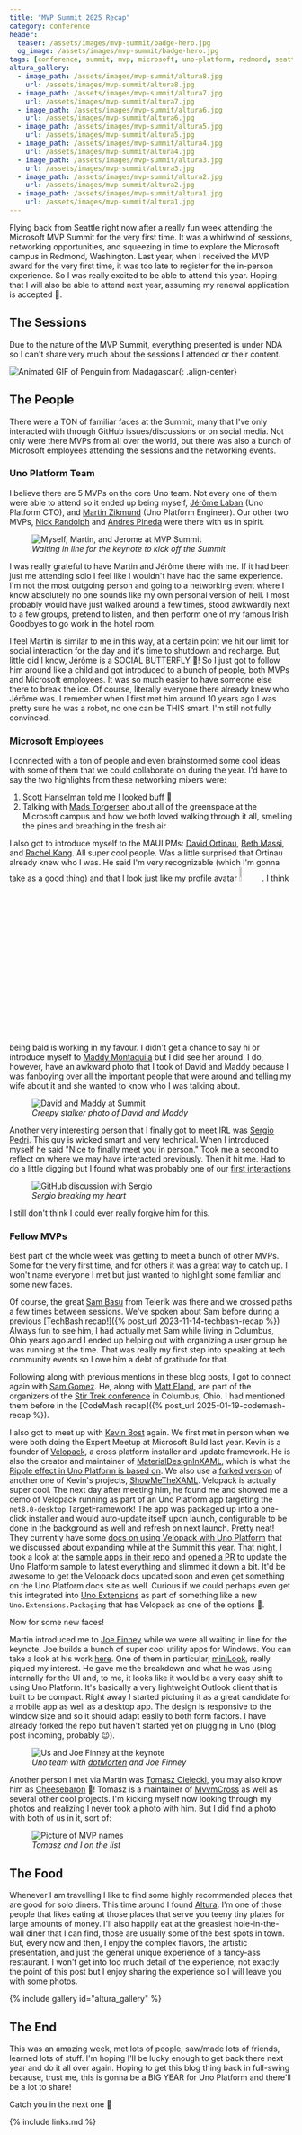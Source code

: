 ```yaml
---
title: "MVP Summit 2025 Recap"
category: conference
header:
  teaser: /assets/images/mvp-summit/badge-hero.jpg
  og_image: /assets/images/mvp-summit/badge-hero.jpg
tags: [conference, summit, mvp, microsoft, uno-platform, redmond, seattle]
altura_gallery:
  - image_path: /assets/images/mvp-summit/altura8.jpg
    url: /assets/images/mvp-summit/altura8.jpg
  - image_path: /assets/images/mvp-summit/altura7.jpg
    url: /assets/images/mvp-summit/altura7.jpg
  - image_path: /assets/images/mvp-summit/altura6.jpg
    url: /assets/images/mvp-summit/altura6.jpg
  - image_path: /assets/images/mvp-summit/altura5.jpg
    url: /assets/images/mvp-summit/altura5.jpg
  - image_path: /assets/images/mvp-summit/altura4.jpg
    url: /assets/images/mvp-summit/altura4.jpg
  - image_path: /assets/images/mvp-summit/altura3.jpg
    url: /assets/images/mvp-summit/altura3.jpg
  - image_path: /assets/images/mvp-summit/altura2.jpg
    url: /assets/images/mvp-summit/altura2.jpg
  - image_path: /assets/images/mvp-summit/altura1.jpg
    url: /assets/images/mvp-summit/altura1.jpg
---
```


Flying back from Seattle right now after a really fun week attending the Microsoft MVP Summit for the very first time. It was a whirlwind of sessions, networking opportunities, and squeezing in time to explore the Microsoft campus in Redmond, Washington. Last year, when I received the MVP award for the very first time, it was too late to register for the in-person experience. So I was really excited to be able to attend this year. Hoping that I will also be able to attend next year, assuming my renewal application is accepted :crossed_fingers:.

## The Sessions

Due to the nature of the MVP Summit, everything presented is under NDA so I can't share very much about the sessions I attended or their content.

![Animated GIF of Penguin from Madagascar](/assets/images/mvp-summit/penguin.gif){: .align-center}

## The People

There were a TON of familiar faces at the Summit, many that I've only interacted with through GitHub issues/discussions or on social media. Not only were there MVPs from all over the world, but there was also a bunch of Microsoft employees attending the sessions and the networking events.

### Uno Platform Team

I believe there are 5 MVPs on the core Uno team. Not every one of them were able to attend so it ended up being myself, [Jérôme Laban][laban-bsky] (Uno Platform CTO), and [Martin Zikmund][martin-twitter] (Uno Platform Engineer). Our other two MVPs, [Nick Randolph][randolph-blog] and [Andres Pineda][andres-twitter] were there with us in spirit.

<figure>
    <img src="/assets/images/mvp-summit/unocrew.jpg" alt="Myself, Martin, and Jerome at MVP Summit"/>
    <figcaption><em>Waiting in line for the keynote to kick off the Summit</em></figcaption>
</figure>

I was really grateful to have Martin and Jérôme there with me. If it had been just me attending solo I feel like I wouldn't have had the same experience. I'm not the most outgoing person and going to a networking event where I know absolutely no one sounds like my own personal version of hell. I most probably would have just walked around a few times, stood awkwardly next to a few groups, pretend to listen, and then perform one of my famous Irish Goodbyes to go work in the hotel room.

I feel Martin is similar to me in this way, at a certain point we hit our limit for social interaction for the day and it's time to shutdown and recharge. But, little did I know, Jérôme is a SOCIAL BUTTERFLY :butterfly:! So I just got to follow him around like a child and got introduced to a bunch of people, both MVPs and Microsoft employees. It was so much easier to have someone else there to break the ice. Of course, literally everyone there already knew who Jérôme was. I remember when I first met him around 10 years ago I was pretty sure he was a robot, no one can be THIS smart. I'm still not fully convinced.

### Microsoft Employees

I connected with a ton of people and even brainstormed some cool ideas with some of them that we could collaborate on during the year. I'd have to say the two highlights from these networking mixers were:

1. [Scott Hanselman][hanselman-bsky] told me I looked buff :muscle:
2. Talking with [Mads Torgersen][mads-linkedin] about all of the greenspace at the Microsoft campus and how we both loved walking through it all, smelling the pines and breathing in the fresh air

I also got to introduce myself to the MAUI PMs: [David Ortinau][ortinau-twitter], [Beth Massi][massi-bsky], and [Rachel Kang][kang-bsky]. All super cool people. Was a little surprised that Ortinau already knew who I was. He said I'm very recognizable (which I'm gonna take as a good thing) and that I look just like my profile avatar <img src="/assets/images/profile.png" width="8%" />. I think being bald is working in my favour. I didn't get a chance to say hi or introduce myself to [Maddy Montaquila][maddy-bsky] but I did see her around. I do, however, have an awkward photo that I took of David and Maddy because I was fanboying over all the important people that were around and telling my wife about it and she wanted to know who I was talking about.

<figure>
    <img src="/assets/images/mvp-summit/weird.jpg" alt="David and Maddy at Summit"/>
    <figcaption><em>Creepy stalker photo of David and Maddy</em></figcaption>
</figure>

Another very interesting person that I finally got to meet IRL was [Sergio Pedri][sergio-twitter]. This guy is wicked smart and very technical. When I introduced myself he said "Nice to finally meet you in person." Took me a second to reflect on where we may have interacted previously. Then it hit me. Had to do a little digging but I found what was probably one of our [first interactions](https://github.com/CommunityToolkit/MVVM-Samples/pull/33#discussion_r591539812)

<figure>
    <img src="/assets/images/mvp-summit/sergio-is-wrong.png" alt="GitHub discussion with Sergio"/>
    <figcaption><em>Sergio breaking my heart</em></figcaption>
</figure>

I still don't think I could ever really forgive him for this.

### Fellow MVPs

Best part of the whole week was getting to meet a bunch of other MVPs. Some for the very first time, and for others it was a great way to catch up. I won't name everyone I met but just wanted to highlight some familiar and some new faces.

Of course, the great [Sam Basu][basu-bsky] from Telerik was there and we crossed paths a few times between sessions. We've spoken about Sam before during a previous [TechBash recap!]({% post_url 2023-11-14-techbash-recap %}) Always fun to see him, I had actually met Sam while living in Columbus, Ohio years ago and I ended up helping out with organizing a user group he was running at the time. That was really my first step into speaking at tech community events so I owe him a debt of gratitude for that.

Following along with previous mentions in these blog posts, I got to connect again with [Sam Gomez][gomez-bsky]. He, along with [Matt Eland][eland-site], are part of the organizers of the [Stir Trek conference][stir-trek] in Columbus, Ohio. I had mentioned them before in the [CodeMash recap]({% post_url 2025-01-19-codemash-recap %}).

I also got to meet up with [Kevin Bost][kevin-links] again. We first met in person when we were both doing the Expert Meetup at Microsoft Build last year. Kevin is a founder of [Velopack][velopack-site], a cross platform installer and update framework. He is also the creator and maintainer of [MaterialDesignInXAML][material-xaml-gh], which is what the [Ripple effect in Uno Platform is based on][ripple-gh]. We also use a [forked version][showmethexaml-uno-gh] of another one of Kevin's projects, [ShowMeTheXAML][showmethexaml-kevin-gh]. Velopack is actually super cool. The next day after meeting him, he found me and showed me a demo of Velopack running as part of an Uno Platform app targeting the `net8.0-desktop` TargetFramework! The app was packaged up into a one-click installer and would auto-update itself upon launch, configurable to be done in the background as well and refresh on next launch. Pretty neat! They currently have some [docs on using Velopack with Uno Platform][velopack-uno-docs] that we discussed about expanding while at the Summit this year. That night, I took a look at the [sample apps in their repo][velopack-gh-samples] and [opened a PR][velopack-pr] to update the Uno Platform sample to latest everything and slimmed it down a bit. It'd be awesome to get the Velopack docs updated soon and even get something on the Uno Platform docs site as well. Curious if we could perhaps even get this integrated into [Uno Extensions][uno-extensions-gh] as part of something like a new `Uno.Extensions.Packaging` that has Velopack as one of the options :eyes:.

Now for some new faces!

Martin introduced me to [Joe Finney][finney-bsky] while we were all waiting in line for the keynote. Joe builds a bunch of super cool utility apps for Windows. You can take a look at his work [here][finney-site]. One of them in particular, [miniLook][minilook-gh], really piqued my interest. He gave me the breakdown and what he was using internally for the UI and, to me, it looks like it would be a very easy shift to using Uno Platform. It's basically a very lightweight Outlook client that is built to be compact. Right away I started picturing it as a great candidate for a mobile app as well as a desktop app. The design is responsive to the window size and so it should adapt easily to both form factors. I have already forked the repo but haven't started yet on plugging in Uno (blog post incoming, probably :wink:).

<figure>
    <img src="/assets/images/mvp-summit/finney.jpg" alt="Us and Joe Finney at the keynote"/>
    <figcaption><em>Uno team with <a href="https://github.com/dotmorten">dotMorten</a> and Joe Finney</em></figcaption>
</figure>

Another person I met via Martin was [Tomasz Cielecki][tomasz-bsky], you may also know him as [Cheesebaron][cheesebaron-gh] :cheese:! Tomasz is a maintainer of [MvvmCross][mvvmcross-gh] as well as several other cool projects. I'm kicking myself now looking through my photos and realizing I never took a photo with him. But I did find a photo with both of us in it, sort of:

<figure>
    <img src="/assets/images/mvp-summit/cheesebaron.png" alt="Picture of MVP names"/>
    <figcaption><em>Tomasz and I on the list </em></figcaption>
</figure>

## The Food

Whenever I am travelling I like to find some highly recommended places that are good for solo diners. This time around I found [Altura][altura-site]. I'm one of those people that likes eating at those places that serve you teeny tiny plates for large amounts of money. I'll also happily eat at the greasiest hole-in-the-wall diner that I can find, those are usually some of the best spots in town. But, every now and then, I enjoy the complex flavors, the artistic presentation, and just the general unique experience of a fancy-ass restaurant. I won't get into too much detail of the experience, not exactly the point of this post but I enjoy sharing the experience so I will leave you with some photos.

{% include gallery id="altura_gallery" %}

## The End

This was an amazing week, met lots of people, saw/made lots of friends, learned lots of stuff. I'm hoping I'll be lucky enough to get back there next year and do it all over again. Hoping to get this blog thing back in full-swing because, trust me, this is gonna be a BIG YEAR for Uno Platform and there'll be a lot to share!

Catch you in the next one :wave:

[eland-site]: https://matteland.dev/
[stir-trek]: https://stirtrek.com/
[randolph-blog]: https://nicksnettravels.builttoroam.com/
[laban-bsky]: https://bsky.app/profile/jlaban.bsky.
[martin-twitter]: https://twitter.com/mzikmunddev
[andres-twitter]: https://twitter.com/ajpinedam
[hanselman-bsky]: https://bsky.app/profile/scott.hanselman.com
[mads-linkedin]: https://www.linkedin.com/in/madst/
[ortinau-twitter]: https://x.com/davidortinau
[kang-bsky]: https://bsky.app/profile/therachelkang.bsky.social
[massi-bsky]: https://bsky.app/profile/bethmassi.net
[maddy-bsky]: https://bsky.app/profile/maddymontaquila.net
[sergio-twitter]: https://x.com/sergiopedri
[finney-bsky]: https://bsky.app/profile/thejoefin.com
[gomez-bsky]: https://bsky.app/profile/thesoccerdev.bsky.social
[tomasz-bsky]: https://bsky.app/profile/ostebaronen.dk
[kevin-links]: https://allmylinks.com/keboo
[basu-bsky]: https://bsky.app/profile/samidip.bsky.social
[finney-site]: https://joefinapps.com/
[minilook-gh]: https://github.com/TheJoeFin/miniLook
[velopack-site]: https://velopack.io/
[material-xaml-gh]: https://github.com/MaterialDesignInXAML/MaterialDesignInXamlToolkit
[ripple-gh]: https://github.com/unoplatform/Uno.Themes/blob/3163a17878997cfd5f09b92f8273f02b40d1828a/README.md?plain=1#L69
[showmethexaml-kevin-gh]: https://github.com/Keboo/ShowMeTheXAML
[showmethexaml-uno-gh]: https://github.com/unoplatform/ShowMeTheXAML
[velopack-uno-docs]: https://docs.velopack.io/getting-started/uno
[velopack-gh-samples]: https://github.com/velopack/velopack/tree/develop/samples
[velopack-pr]: https://github.com/velopack/velopack/pull/584
[uno-extensions-gh]: https://github.com/unoplatform/uno.extensions
[cheesebaron-gh]: https://github.com/Cheesebaron
[mvvmcross-gh]: https://github.com/MvvmCross/MvvmCross
[altura-site]: https://alturarestaurant.com/

{% include links.md %}
